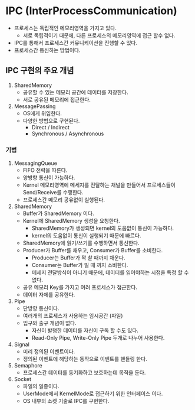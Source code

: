 # IPC (InterProcessCommunication)
- 프로세스는 독립적인 메모리영역을 가지고 있다.
  - 서로 독립적이기 때문에, 다른 프로세스의 메모리영역에 접근 할수 없다.
- IPC를 통해서 프로세스간 커뮤니케이션을 진행할 수 있다.
- 프로세스간 통신하는 방법이다.

## IPC 구현의 주요 개념
1. SharedMemory
   - 공유할 수 있는 메모리 공간에 데이터를 저장한다.
   - 서로 공유된 메모리에 접근한다.
2. MessagePassing
   - OS에게 위임한다.
   - 다양한 방법으로 구현된다.
     - Direct / Indirect
     - Synchronous / Asynchronous

### 기법
1. MessagingQueue
    - FIFO 전략을 따른다.
    - 양방향 통신이 가능하다.
    - Kernel 메모리영역에 메세지를 전달하는 채널을 만들어서 프로세스들이 Send/Receive를 수행한다.
    - 프로세스간 메모리 공유없이 실행된다.
2. SharedMemory
   - Buffer가 SharedMemory 이다.
   - Kernel에 SharedMemory 생성을 요청한다.
     - SharedMemory가 생성되면 kernel의 도움없이 통신이 가능하다.
     - kernel의 도움없이 통신이 실행되기 때문에 빠르다.
   - SharedMemory에 읽기/쓰기를 수행하면서 통신한다.
   - Producer가 Buffer를 채우고, Consumer가 Buffer를 소비한다.
     - Producer는 Buffer가 꽉 찰 때까지 채운다.
     - Consumer는 Buffer가 빌 때 까지 소비한다.
     - 메세지 전달방식이 아니기 때문에, 데이터를 읽어야하는 시점을 특정 할 수 없다.
   - 공유 메모리 Key를 가지고 여러 프로세스가 접근한다.
   - 데이터 자체를 공유한다.
3. Pipe
    - 단방향 통신이다.
    - 여러개의 프로세스가 사용하는 임시공간 (파일)
    - 입구와 출구 개념이 없다.
      - 자신이 발행한 데이터를 자신이 구독 할 수도 있다.
      - Read-Only Pipe, Write-Only Pipe 두개로 나누어 사용한다.
4. Signal
    - 미리 정의된 이벤트이다.
    - 정의된 이벤트에 해당하는 동작으로 이벤트를 핸들링 한다.
5. Semaphore
    - 프로세스간 데이터를 동기화하고 보호하는데 목적을 둔다.
6. Socket
    - 파일의 일종이다.
    - UserMode에서 KernelMode로 접근하기 위한 인터페이스 이다.
    - OS 내부의 소켓 기술로 IPC를 구현한다.
